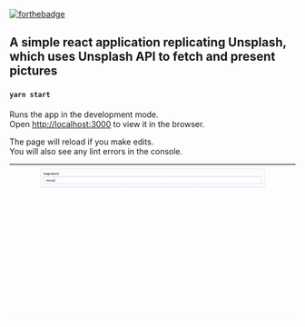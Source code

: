 [![forthebadge](https://forthebadge.com/images/badges/made-with-javascript.svg)](https://forthebadge.com)

## A simple react application replicating Unsplash, which uses Unsplash API to fetch and present pictures

#### `yarn start`

Runs the app in the development mode.<br />
Open [http://localhost:3000](http://localhost:3000) to view it in the browser.

The page will reload if you make edits.<br />
You will also see any lint errors in the console.

![](react-splash.gif)